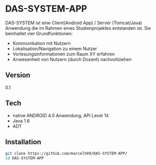 DAS-SYSTEM-APP
==========

DAS-SYSTEM ist eine Client(Android App) / Server (Tomcat/Java) Anwendung die im Rahmen eines Studienprojektes entstanden ist. Sie beinhaltet vier Grundfunktionen:

  - Kommunikation mit Nutzern
  - Lokalisation/Navigation zu einem Nutzer
  - Vorlesungsinformationen zum Raum XY erfahren
  - Anwesenheit von Nutzern (durch Dozent) nachvollziehen


Version
----

0.1

Tech
----
* native ANDROID 4.0 Anwendung, API Level 14
* Java 1.6
* ADT

Installation
--------------

```sh
git clone https://github.com/marcelh89/DAS-SYSTEM-APP/
cd DAS-SYSTEM-APP

```


    
